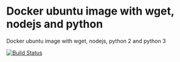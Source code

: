 # Docker ubuntu image with wget, nodejs and python

Docker ubuntu image with wget, nodejs, python 2 and python 3


[![Build Status](https://travis-ci.com/diuis/docker-ubuntu-wget_nodejs_python.svg?branch=ubuntu18.10)](https://travis-ci.com/diuis/docker-ubuntu-wget_nodejs_python)
